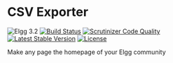 CSV Exporter
============

![Elgg 3.2](https://img.shields.io/badge/Elgg-3.2-green.svg)
[![Build Status](https://scrutinizer-ci.com/g/ColdTrick/any_home/badges/build.png?b=master)](https://scrutinizer-ci.com/g/ColdTrick/any_home/build-status/master)
[![Scrutinizer Code Quality](https://scrutinizer-ci.com/g/ColdTrick/any_home/badges/quality-score.png?b=master)](https://scrutinizer-ci.com/g/ColdTrick/any_home/?branch=master)
[![Latest Stable Version](https://poser.pugx.org/coldtrick/any_home/v/stable.svg)](https://packagist.org/packages/coldtrick/any_home)
[![License](https://poser.pugx.org/coldtrick/any_home/license.svg)](https://packagist.org/packages/coldtrick/any_home)

Make any page the homepage of your Elgg community
